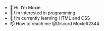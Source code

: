 - 👋 Hi, I’m Moxie
- 👀 I’m interested in programming
- 🌱 I’m currently learning HTML and CSS
- 📫 How to reach me @Discord Moxie#2344
